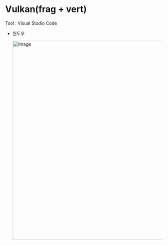 # Vulkan(frag + vert)

Tool : Visual Studio Code

- 윈도우
  
  <img width="1244" height="636" alt="Image" src="https://github.com/user-attachments/assets/b411e6c8-5cb1-4a57-af62-034f12c1dc07" />
